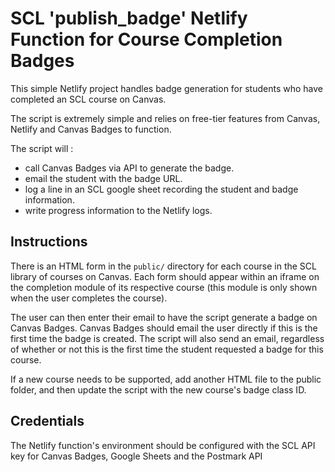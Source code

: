 # SCL 'publish_badge' Netlify Function for Course Completion Badges

This simple Netlify project handles badge generation for students who have completed an SCL course on Canvas.

The script is extremely simple and relies on free-tier features from Canvas, Netlify and Canvas Badges to function.

The script will :
- call Canvas Badges via API to generate the badge.
- email the student with the badge URL.
- log a line in an SCL google sheet recording the student and badge information.
- write progress information to the Netlify logs.

## Instructions

There is an HTML form in the `public/` directory for each course in the SCL library of courses on Canvas.
Each form should appear within an iframe on the completion module of its respective course (this module is only shown
when the user completes the course).

The user can then enter their email to have the script generate a badge on Canvas Badges. Canvas Badges should
 email the user directly if this is the first time the badge is created. The script will also send an email, regardless
 of whether or not this is the first time the student requested a badge for this course.

If a new course needs to be supported, add another HTML file to the public folder, and then update the script
with the new course's badge class ID.

## Credentials    
The Netlify function's environment should be configured with the SCL API key for Canvas Badges, Google Sheets and the Postmark API